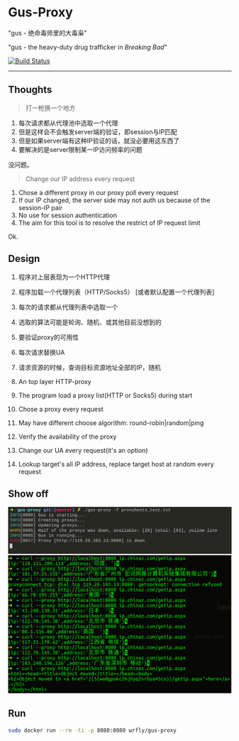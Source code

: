 # Gus-Proxy

"gus - 绝命毒师里的大毒枭"

"gus - the heavy-duty drug trafficker in *Breaking Bad*"

[![Build Status](https://travis-ci.org/wrfly/gus-proxy.svg?branch=master)](https://travis-ci.org/wrfly/gus-proxy)

---

## Thoughts

> 打一枪换一个地方

1. 每次请求都从代理池中选取一个代理
1. 但是这样会不会触发server端的验证，即session与IP匹配
1. 但是如果server端有这种IP验证的话，就没必要用这东西了
1. 要解决的是server限制某一IP访问频率的问题

没问题。

> Change our IP address every request

1. Chose a different proxy in our proxy poll every request
1. If our IP changed, the server side may not auth us because of the session-IP pair
1. No use for session authentication
1. The aim for this tool is to resolve the restrict of IP request limit

Ok.

## Design

1. 程序对上层表现为一个HTTP代理
1. 程序加载一个代理列表（HTTP/Socks5） [或者默认配置一个代理列表]
1. 每次的请求都从代理列表中选取一个
1. 选取的算法可能是轮询、随机、或其他目前没想到的
1. 要验证proxy的可用性
1. 每次请求替换UA
1. 请求资源的时候，查询目标资源地址全部的IP，随机

1. An top layer HTTP-proxy
1. The program load a proxy list(HTTP or Socks5) during start
1. Chose a proxy every request
1. May have different choose algorithm: round-robin|random|ping
1. Verify the availability of the proxy
1. Change our UA every request(it's an option)
1. Lookup target's all IP address, replace target host at random every request 

## Show off

![Gus-Running](img/gus-run.png)
![Curl-test](img/gus-curl.png)

## Run

```bash
sudo docker run --rm -ti -p 8080:8080 wrfly/gus-proxy
```